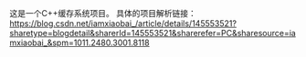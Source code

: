 这是一个C++缓存系统项目。
具体的项目解析链接：
https://blog.csdn.net/iamxiaobai_/article/details/145553521?sharetype=blogdetail&sharerId=145553521&sharerefer=PC&sharesource=iamxiaobai_&spm=1011.2480.3001.8118

